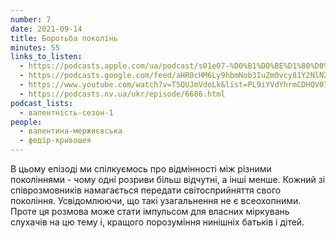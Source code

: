 ```yaml
---
number: 7
date: 2021-09-14
title: Боротьба поколінь
minutes: 55
links_to_listen:
  - https://podcasts.apple.com/ua/podcast/s01e07-%D0%B1%D0%BE%D1%80%D0%BE%D1%82%D1%8C%D0%B1%D0%B0-%D0%BF%D0%BE%D0%BA%D0%BE%D0%BB%D1%96%D0%BD%D1%8C/id1581632743?i=1000535255722
  - https://podcasts.google.com/feed/aHR0cHM6Ly9hbmNob3IuZm0vcy81Y2NlN2UzOC9wb2RjYXN0L3Jzcw/episode/OThkMGY0NGQtMzEwZi00YWM3LThhMTYtMmViMTY0YjUyNDIy?sa=X&ved=0CA0QkfYCahcKEwjIs-ejsOD6AhUAAAAAHQAAAAAQAQ
  - https://www.youtube.com/watch?v=T5QUJmVdoLk&list=PL9iYVdYhrmCDHQV07V43uwE1h6dXP78pU&index=7
  - https://podcasts.nv.ua/ukr/episode/6686.html
podcast_lists:
  - валентність-сезон-1
people:
  - валентина-мержиєвська
  - федір-кривошея
---
```


В цьому епізоді ми спілкуємось про відмінності між різними поколіннями - чому
одні розриви більш відчутні, а інші менше. Кожний зі співрозмовників
намагається передати світосприйняття свого покоління. Усвідомлюючи, що такі
узагальнення не є всеохопними. Проте ця розмова може стати імпульсом для
власних міркувань слухачів на цю тему і, кращого порозуміння нинішніх батьків і
дітей.
